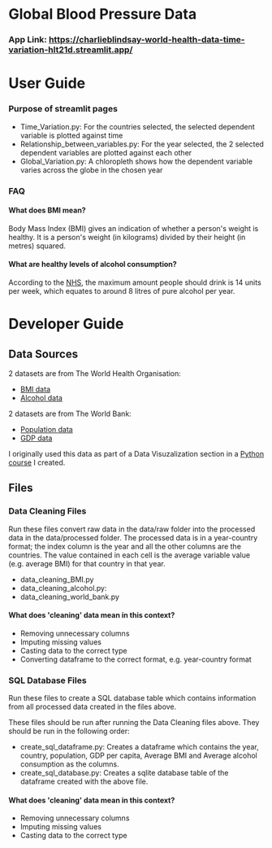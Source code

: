 # Global Blood Pressure Data

### App Link: https://charlieblindsay-world-health-data-time-variation-hlt21d.streamlit.app/

# User Guide

### Purpose of streamlit pages

- Time_Variation.py: For the countries selected, the selected dependent variable is plotted against time
- Relationship_between_variables.py: For the year selected, the 2 selected dependent variables are plotted against each other
- Global_Variation.py: A chloropleth shows how the dependent variable varies across the globe in the chosen year

### FAQ
#### What does BMI mean?
Body Mass Index (BMI) gives an indication of whether a person\'s weight is healthy. It is a person\'s weight (in kilograms) divided by their height (in metres) squared.

#### What are healthy levels of alcohol consumption?
According to the [NHS](https://www.nhs.uk/live-well/alcohol-advice/calculating-alcohol-units/), the maximum amount people should drink is 14 units per week, which equates to around 8 litres of pure alcohol per year.

# Developer Guide

## Data Sources
2 datasets are from The World Health Organisation:
- [BMI data](https://www.who.int/data/gho/data/indicators/indicator-details/GHO/mean-bmi-(kg-m-)-(age-standardized-estimate))
- [Alcohol data](https://www.who.int/data/gho/data/indicators/indicator-details/GHO/alcohol-recorded-per-capita-(15-)-consumption-(in-litres-of-pure-alcohol))

2 datasets are from The World Bank:
- [Population data](https://data.worldbank.org/indicator/SP.POP.TOTL)
- [GDP data](https://data.worldbank.org/indicator/NY.GDP.PCAP.PP.KD?end=2021&start=1990&view=chart)

I originally used this data as part of a Data Visuzalization section in a [Python course](https://icsm-python-course.netlify.app/) I created.

## Files

### Data Cleaning Files

Run these files convert raw data in the data/raw folder into the processed data in the data/processed folder.
The processed data is in a year-country format; the index column is the year and all the other columns are the countries. The value contained in each cell is the average variable value (e.g. average BMI) for that country in that year.

- data_cleaning_BMI.py
- data_cleaning_alcohol.py: 
- data_cleaning_world_bank.py

#### What does 'cleaning' data mean in this context?
- Removing unnecessary columns
- Imputing missing values
- Casting data to the correct type
- Converting dataframe to the correct format, e.g. year-country format

### SQL Database Files

Run these files to create a SQL database table which contains information from all processed data created in the files above.

These files should be run after running the Data Cleaning files above. They should be run in the following order:
- create_sql_dataframe.py: Creates a dataframe which contains the year, country, population, GDP per capita, Average BMI and Average alcohol consumption as the columns. 
- create_sql_database.py: Creates a sqlite database table of the dataframe created with the above file.

#### What does 'cleaning' data mean in this context?
- Removing unnecessary columns
- Imputing missing values
- Casting data to the correct type
